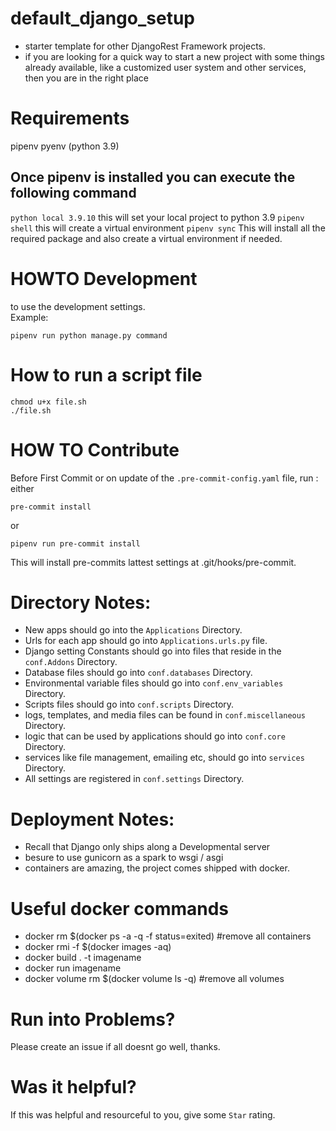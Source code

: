 # default_django_setup
- starter template for other DjangoRest Framework projects.
- if you are looking for a quick way to start a new project 
with some things already available, like a customized user system and 
other services, then you are in the right place

# Requirements
pipenv
pyenv (python 3.9)
## Once pipenv is installed you can execute the following command
`python local 3.9.10` this will set your local project to python 3.9
`pipenv shell` this will create a virtual environment
`pipenv sync`  This will install all the required package and
 also create a virtual environment if needed.

# HOWTO Development
 to use the development settings.  
Example:
```
pipenv run python manage.py command 
```

# How to run a script file
``` 
chmod u+x file.sh 
./file.sh
```

# HOW TO Contribute
Before First Commit or on update of the `.pre-commit-config.yaml` file, run :
either 
```
pre-commit install 
```
or 
```
pipenv run pre-commit install
```

This will install pre-commits lattest settings at .git/hooks/pre-commit.

# Directory Notes:
- New apps should go into the `Applications` Directory.
- Urls for each app should go into `Applications.urls.py` file.
- Django setting Constants should go into files that reside in the `conf.Addons` Directory.
- Database files should go into `conf.databases` Directory.
- Environmental variable files should go into `conf.env_variables` Directory.
- Scripts files should go into `conf.scripts` Directory.
- logs, templates, and media files can be found in `conf.miscellaneous` Directory.
- logic that can be used by applications should go into `conf.core` Directory.
- services like file management, emailing etc, should go into `services` Directory.
- All settings are registered in `conf.settings` Directory.

# Deployment Notes:
- Recall that Django only ships along a Developmental server
- besure to use gunicorn as a spark to wsgi  / asgi
- containers are amazing, the project comes shipped with docker.

# Useful docker commands
- docker rm $(docker ps -a -q -f status=exited) #remove all containers
- docker rmi -f $(docker images -aq)
- docker build . -t imagename
- docker run imagename
- docker volume rm $(docker volume ls -q) #remove all volumes

# Run into Problems?
Please create an issue if all doesnt go well, thanks.

# Was it helpful?
If this was helpful and resourceful to you, give some `Star` rating.
